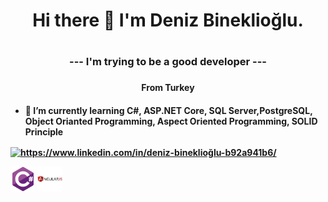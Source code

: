  <h1 align="center"> Hi there 👋 I'm Deniz Bineklioğlu.<h1>

<h3 align="center"> --- I'm trying to be a good developer --- <h3>
  <h4 align="center"> From Turkey <h4>

<!--
**denizbineklioglu/denizbineklioglu** is a ✨ _special_ ✨ repository because its `README.md` (this file) appears on your GitHub profile.

Here are some ideas to get you started:

- 🔭 I’m currently working on RENT A CAR PROJECT 
-->
- 🌱 I’m currently learning C#, ASP.NET Core, SQL Server,PostgreSQL, Object Orianted Programming, Aspect Oriented Programming, SOLID Principle

<a href="https://www.linkedin.com/in/deniz-bineklioğlu-b92a941b6/" target="blank"><img align="center" src="https://cdn.jsdelivr.net/npm/simple-icons@3.0.1/icons/linkedin.svg" alt="https://www.linkedin.com/in/deniz-bineklioğlu-b92a941b6/" height="30" width="40" /></a>

<img src="https://raw.githubusercontent.com/devicons/devicon/master/icons/csharp/csharp-original.svg" alt="csharp" width="40" height="40"/> </a> <a href="https://www.w3schools.com/css/" target="_blank"> 
<img src="https://raw.githubusercontent.com/devicons/devicon/master/icons/angularjs/angularjs-original-wordmark.svg" alt="angularjs" width="40" height="40"/> 
